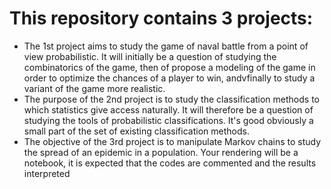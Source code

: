# This repository contains 3 projects:
- The 1st project aims to study the game of naval battle from a point of view probabilistic. It will initially be a question of studying the combinatorics of the game, then of propose a modeling of the game in order to optimize the chances of a player to win, andvfinally to study a variant of the game more realistic.
- The purpose of the 2nd project is to study the classification methods to which statistics give access naturally. It will therefore be a question of studying the tools of probabilistic classifications. It's good obviously a small part of the set of existing classification methods.
- The objective of the 3rd project is to manipulate Markov chains to study the spread of an epidemic in a population. Your rendering will be a notebook, it is expected that the codes are commented and the results interpreted